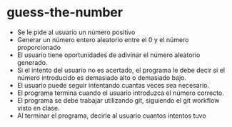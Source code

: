 # guess-the-number

- Se le pide al usuario un número positivo
- Generar un número entero aleatorio entre el 0 y el número proporcionado
- El usuario tiene oportunidades de adivinar el número aleatorio generado.
- Si el intento del usuario no es acertado, el programa le debe decir si el número introducido es demasiado alto o demasiado bajo.
- El usuario puede seguir intentando cuantas veces sea necesario.
- El programa termina cuando el usuario introduzca el número correcto.
- El programa se debe trabajar utilizando git, siguiendo el git workflow visto en clase.
- Al terminar el programa, decirle al usuario cuantos intentos tuvo